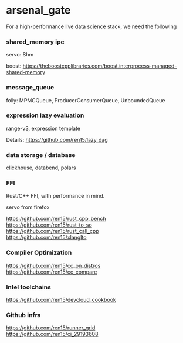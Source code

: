 # arsenal_gate

For a high-performance live data science stack, we need the following

### shared_memory ipc
servo: Shm

boost: https://theboostcpplibraries.com/boost.interprocess-managed-shared-memory

### message_queue

folly: MPMCQueue, ProducerConsumerQueue, UnboundedQueue

### expression lazy evaluation

range-v3, expression template

Details: https://github.com/ren15/lazy_dag

### data storage / database
clickhouse, databend, polars

### FFI

Rust/C++ FFI, with performance in mind.

servo from firefox

https://github.com/ren15/rust_cpp_bench  
https://github.com/ren15/rust_to_so  
https://github.com/ren15/rust_call_cpp   
https://github.com/ren15/xlanglto  


### Compiler Optimization

https://github.com/ren15/cc_on_distros  
https://github.com/ren15/cc_compare  

### Intel toolchains

https://github.com/ren15/devcloud_cookbook  

### Github infra

https://github.com/ren15/runner_grid  
https://github.com/ren15/ci_29193608  



